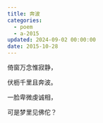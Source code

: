 ```yaml
---
title: 奔波
categories:
  - poem
  - a-2015
updated: 2024-09-02 00:00:00
date: 2015-10-28
---
```


倚窗万念惟寂静，

伏枥千里且奔波。

一脸卑微虔诚相，

可是梦里见佛佗？‌‌